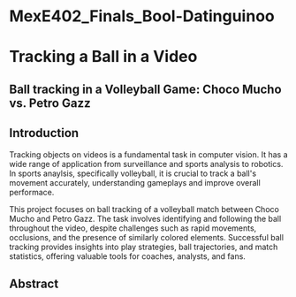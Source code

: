 # MexE402_Finals_Bool-Datinguinoo
# Tracking a Ball in a Video
## Ball tracking in a Volleyball Game: Choco Mucho vs. Petro Gazz

## Introduction
Tracking objects on videos is a fundamental task in computer vision. It has a wide range of application from surveillance and sports analysis to robotics. In sports anaylsis, specifically volleyball, it is crucial to track a ball's movement accurately, understanding gameplays and improve overall performace. 

This project focuses on ball tracking of a volleyball match between Choco Mucho and Petro Gazz. The task involves identifying and following the ball throughout the video, despite challenges such as rapid movements, occlusions, and the presence of similarly colored elements. Successful ball tracking provides insights into play strategies, ball trajectories, and match statistics, offering valuable tools for coaches, analysts, and fans.

## Abstract
